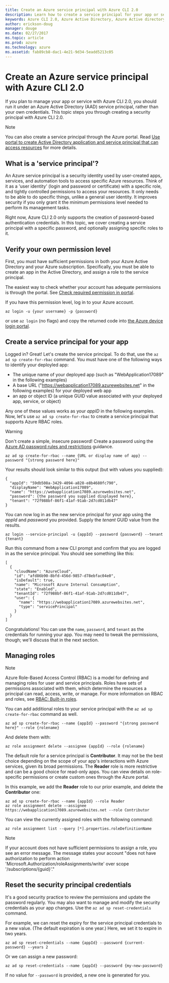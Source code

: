 ```yaml
---
title: Create an Azure service principal with Azure CLI 2.0
description: Learn how to create a service principal for your app or service with Azure CLI 2.0.
keywords: Azure CLI 2.0, Azure Active Directory, Azure Active directory, AD, RBAC
author: erickson-doug
manager: douge
ms.date: 02/27/2017
ms.topic: article
ms.prod: azure
ms.technology: azure
ms.assetid: fab89cb8-dac1-4e21-9d34-5eadd5213c05
---
```


# Create an Azure service principal with Azure CLI 2.0

If you plan to manage your app or service with Azure CLI 2.0, you should run it under an Azure Active Directory (AAD) service principal, rather than your own credentials.  This topic steps you through creating a security principal with Azure CLI 2.0.


> [!NOTE]
> You can also create a service principal through the Azure portal. Read [Use portal to create Active Directory application and service principal that can access resources](/azure/azure-resource-manager/resource-group-create-service-principal-portal) for more details.

## What is a 'service principal'?

An Azure service principal is a security identity used by user-created apps, services, and automation tools to access specific Azure resources. Think of it as a 'user identity' (login and password or certificate) with a specific role, and tightly controlled permissions to access your resources. It only needs to be able to do specific things, unlike a general user identity. It improves security if you only grant it the minimum permissions level needed to perform its management tasks. 

Right now, Azure CLI 2.0 only supports the creation of password-based authentication credentials. In this topic, we cover creating a service principal with a specific password, and optionally assigning specific roles to it.

## Verify your own permission level

First, you must have sufficient permissions in both your Azure Active Directory and your Azure subscription. Specifically, you must be able to create an app in the Active Directory, and assign a role to the service principal. 

The easiest way to check whether your account has adequate permissions is through the portal. See [Check required permission in portal](/azure/azure-resource-manager/resource-group-create-service-principal-portal.md#required-permissions).

If you have this permission level, log in to your Azure account.

```azurecli
az login -u {your username} -p {password}
```

or use `az login` (no flags) and copy the returned code into [the Azure device login portal](https://aka.ms/devicelogin).

## Create a service principal for your app 

Logged in? Great! Let's create the service principal. To do that, use the `az ad sp create-for-rbac` command. You must have one of the following ways to identify your deployled app:

  * The unique name of your deployed app (such as "WebApplication17089" in the following examples) 
  * A base URL ("https://webapplication17089.azurewebsites.net" in the following examples) for your deployed web app
  * an app or object ID (a unique GUID value associated with your deployed app, service, or object)

 Any one of these values works as your *appID* in the following examples. Now, let's use `az ad sp create-for-rbac` to create a service principal that supports Azure RBAC roles.

 > [!WARNING] 
 > Don't create a simple, insecure password! Create a password using the [Azure AD password rules and restrictions](/azure/active-directory/active-directory-passwords-policy) guidance.

```azurecli
az ad sp create-for-rbac --name {URL or display name of app} --password "{strong password here}" 
``` 

Your results should look similar to this output (but with values you supplied):

```
{
  "appId": "59db508a-3429-4094-a828-e8b4680fc790",
  "displayName": "WebApplication17089",
  "name": "https://webapplication17089.azurewebsites.net",
  "password": {the password you supplied displayed here},
  "tenant": "72f988bf-86f1-41af-91ab-2d7cd011db47"
}
```
You can now log in as the new service principal for your app using the *appId* and *password* you provided.  Supply the *tenant* GUID value from the results. 

```azurecli
az login --service-principal -u {appId} --password {password} --tenant {tenant}
``` 

Run this command from a new CLI prompt and confirm that you are logged in as the service principal. You should see something like this:

```
[
  {
    "cloudName": "AzureCloud",
    "id": "afd86b90-8bfd-456d-9857-d78ebfac04e0",
    "isDefault": true,
    "name": "Microsoft Azure Internal Consumption",
    "state": "Enabled",
    "tenantId": "72f988bf-86f1-41af-91ab-2d7cd011db47",
    "user": {
      "name": "https://webapplication17089.azurewebsites.net",
      "type": "servicePrincipal"
    }
  }
]
```

Congratulations! You can use the `name`, `password`, and `tenant` as the credentials for running your app. You may need to tweak the permissions, though; we'll discuss that in the next section.

## Managing roles 

> [!NOTE]
> Azure Role-Based Access Control (RBAC) is a model for defining and managing roles for user and service principals. Roles have sets of permissions associated with them, which determine the resources a principal can read, access, write, or manage. For more information on RBAC and roles, see [RBAC: Built-in roles](/azure/active-directory/role-based-access-built-in-roles.md).

You can add additional roles to your service principal with the `az ad sp create-for-rbac` command as well.

```azurecli
az ad sp create-for-rbac --name {appId} --password "{strong password here}" --role {rolename}
```

And delete them with:

```azurecli
az role assignment delete --assignee {appId} --role {rolename}
```

The default role for a service principal is **Contributor**. It may not be the best choice depending on the scope of your app's interactions with Azure services, given its broad permissions. The **Reader** role is more restrictive and can be a good choice for read-only apps. You can view details on role-specific permissions or create custom ones through the Azure portal.

In this example, we add the **Reader** role to our prior example, and delete the **Contributor** one:

```
az ad sp create-for-rbac --name {appId} --role Reader
az role assignment delete --assignee https://webapplication17089.azurewebsites.net --role Contributor
```

You can view the currently assigned roles with the following command:

```azurecli
az role assignment list --query [*].properties.roleDefinitionName
```

> [!NOTE] 
> If your account does not have sufficient permissions to assign a role, you see an error message. The message states your account "does not have authorization to perform action 'Microsoft.Authorization/roleAssignments/write' over scope '/subscriptions/{guid}'."


## Reset the security principal credentials

It's a good security practice to review the permissions and update the password regularly. You may also want to manage and modify the security credentials as your app changes. Use the `az ad sp reset-credentials` command. 

For example, we can reset the expiry for the service principal credentials to a new value. (The default expiration is one year.) Here, we set it to expire in two years.

```azurecli
az ad sp reset-credentials --name {appId} --password {current-password} --years 2
```

Or we can assign a new password:

```azurecli
az ad sp reset-credentials --name {appId} --password {my-new-password}
```

If no value for `--password` is provided, a new one is generated for you. 









